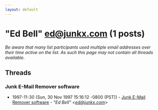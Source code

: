 ```yaml
---
layout: default
---
```


# "Ed Bell" <ed@junkx.com> (1 posts)

_Be aware that many list participants used multiple email addresses over their time active on the list. As such this page may not contain all threads available._

## Threads

### Junk E-Mail Remover software
+ 1997-11-30 (Sun, 30 Nov 1997 15:16:12 -0800 (PST)) - [Junk E-Mail Remover software](/archive/1997/11/8fbdd227b614ef02f91390d749cf7f8db8df81b21adb5d4839a3506ff0c54138) - _"Ed Bell" \<ed@junkx.com\>_


